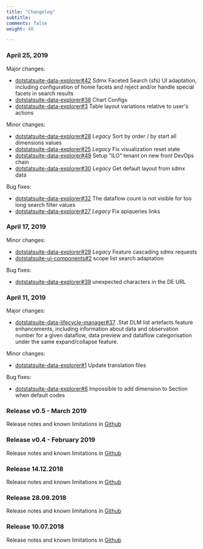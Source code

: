 ```yaml
---
title: "Changelog"
subtitle: 
comments: false
weight: 40

---
```


### April 25, 2019
Major changes:
* [dotstatsuite-data-explorer#42](https://gitlab.com/sis-cc/.stat-suite/dotstatsuite-data-explorer/issues/42) Sdmx Faceted Search (sfs) UI adaptation, including configuration of home facets and reject and/or handle special facets in search results
* [dotstatsuite-data-explorer#38](https://gitlab.com/sis-cc/.stat-suite/dotstatsuite-data-explorer/issues/38) Chart Configs
* [dotstatsuite-data-explorer#3](https://gitlab.com/sis-cc/.stat-suite/dotstatsuite-data-explorer/issues/3) Table layout variations relative to user's actions

Minor changes:
* [dotstatsuite-data-explorer#28](https://gitlab.com/sis-cc/.stat-suite/dotstatsuite-data-explorer/issues/28) _*Legacy*_ Sort by order / by start all dimensions values
* [dotstatsuite-data-explorer#25](https://gitlab.com/sis-cc/.stat-suite/dotstatsuite-data-explorer/issues/25) _*Legacy*_ Fix visualization reset state
* [dotstatsuite-data-explorer#49](https://gitlab.com/sis-cc/.stat-suite/dotstatsuite-data-explorer/issues/49) Setup "ILO" tenant on new front DevOps chain
* [dotstatsuite-data-explorer#30](https://gitlab.com/sis-cc/.stat-suite/dotstatsuite-data-explorer/issues/30) _*Legacy*_ Get default layout from sdmx data

Bug fixes:
* [dotstatsuite-data-explorer#32](https://gitlab.com/sis-cc/.stat-suite/dotstatsuite-data-explorer/issues/32) The dataflow count is not visible for too long search filter values
* [dotstatsuite-data-explorer#27](https://gitlab.com/sis-cc/.stat-suite/dotstatsuite-data-explorer/issues/27) _*Legacy*_ Fix apiqueries links

### April 17, 2019
Minor changes:
* [dotstatsuite-data-explorer#29](https://gitlab.com/sis-cc/.stat-suite/dotstatsuite-data-explorer/issues/29) _*Legacy*_ Feature cascading sdmx requests
* [dotstatsuite-ui-components#2](https://gitlab.com/sis-cc/.stat-suite/dotstatsuite-ui-components/issues/2) scope list search adaptation

Bug fixes:
* [dotstatsuite-data-explorer#39](https://gitlab.com/sis-cc/.stat-suite/dotstatsuite-data-explorer/issues/39) unexpected characters in the DE URL

### April 11, 2019
Major changes:
* [dotstatsuite-data-lifecycle-manager#37](https://gitlab.com/sis-cc/.stat-suite/dotstatsuite-data-lifecycle-manager/issues/37) .Stat DLM list artefacts feature enhancements, including information about data and observation number for a given dataflow, data preview and dataflow categorisation under the same expand/collapse feature.

Minor changes:
* [dotstatsuite-data-explorer#1](https://gitlab.com/sis-cc/.stat-suite/dotstatsuite-data-explorer/issues/1) Update translation files

Bug fixes:
* [dotstatsuite-data-explorer#6](https://gitlab.com/sis-cc/.stat-suite/dotstatsuite-data-explorer/issues/6) Impossible to add dimension to Section when default codes

### Release v0.5 - March 2019
Release notes and known limitations in [Github](https://github.com/cis-itn-oecd/dotstat-services/tree/development/docs/Release%20v0.5%20-%20March%202019)

### Release v0.4 - February 2019
Release notes and known limitations in [Github](https://github.com/cis-itn-oecd/dotstat-services/tree/development/docs/Release%20v0.4%20-%20February%202019)

### Release 14.12.2018
Release notes and known limitations in [Github](https://github.com/cis-itn-oecd/dotstat-services/tree/development/docs/Release%2014.12.2018)

### Release 28.09.2018
Release notes and known limitations in [Github](https://github.com/cis-itn-oecd/dotstat-services/tree/development/docs/Release%2028.09.2018)

### Release 10.07.2018
Release notes and known limitations in [Github](https://github.com/cis-itn-oecd/dotstat-services/tree/development/docs/Release%2010.07.2018)

